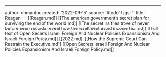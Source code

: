 ---
author: ohmanfoo
created: '2022-09-15'
source: '#todo'
tags: ''
title: Reagan
---[[Reagan.md]]
[[The american government’s secret plan for surviving the end of the world.md]]
[[The secret irs files trove of never before seen records reveal how the wealthiest avoid income tax.md]]
[[Full text of Open Secrets Israeli Foreign And Nuclear Policies Expansionism And Israeli Foreign Policy.md]]
[[2022.md]]
[[How the Supreme Court Can Restrain the Executive.md]]
[[Open Secrets Israeli Foreign And Nuclear Policies Expansionism And Israeli Foreign Policy.md]]
